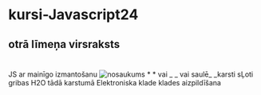 # kursi-Javascript24
## otrā līmeņa virsraksts
<h1></h1>JS ar mainīgo izmantošanu 
<img src="datne.png" alt="nosaukums">
* * vai _ _  vai saulē_ _karsti
<sub></sub> sĻoti gribas H2O tādā karstumā
Elektroniska klade
klades aizpildīšana
